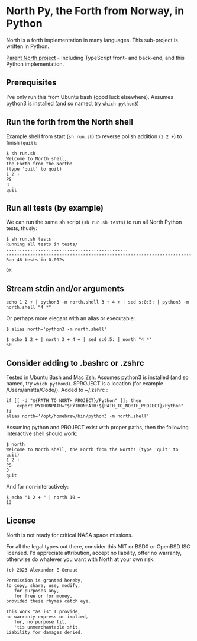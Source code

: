 # North Py, the Forth from Norway, in Python

North is a forth implementation in many languages.
This sub-project is written in Python.

[Parent North project](../README.md) - Including TypeScript front- and back-end, and this Python implementation.

## Prerequisites

I've only run this from Ubuntu bash (good luck elsewhere).
Assumes python3 is installed (and so named, try `which python3`)

## Run the forth from the North shell

Example shell from start (`sh run.sh`)
to reverse polish addition (`1 2 +`)
to finish (`quit`):

```
$ sh run.sh
Welcome to North shell,
the Forth from the North!
(type 'quit' to quit)
1 2 +
PS
3
quit
```

## Run all tests (by example)

We can run the same sh script (`sh run.sh tests`)
to run all North Python tests, thusly:

```
$ sh run.sh tests
Running all tests in tests/
..............................................
----------------------------------------------------------------------
Ran 46 tests in 0.002s

OK
```

## Stream stdin and/or arguments

`echo 1 2 + | python3 -m north.shell 3 + 4 + | sed s:0:5: | python3 -m north.shell "4 *"`

Or perhaps more elegant with an alias or executable:

```
$ alias north='python3 -m north.shell'

$ echo 1 2 + | north 3 + 4 + | sed s:0:5: | north "4 *"
60
```

## Consider adding to .bashrc or .zshrc

Tested in Ubuntu Bash and Mac Zsh.
Assumes python3 is installed (and so named, try `which python3`).
$PROJECT is a location (for example /Users/anatta/Code/).
Added to ~/.zshrc :

```
if [[ -d "${PATH_TO_NORTH_PROJECT}/Python" ]]; then
    export PYTHONPATH="$PYTHONPATH:${PATH_TO_NORTH_PROJECT}/Python"
fi
alias north='/opt/homebrew/bin/python3 -m north.shell'
```

Assuming python and PROJECT exist with proper paths, then the following interactive shell should work:

```
$ north
Welcome to North shell, the Forth from the North! (type 'quit' to quit)
1 2 +
PS
3
quit
```

And for non-interactively:

```
$ echo "1 2 + " | north 10 +
13
```

## License

North is not ready for critical NASA space missions.

For all the legal types out there,
consider this MIT or BSD0 or OpenBSD ISC licensed.
I'd appreciate attribution, accept no liability, offer no warranty,
otherwise do whatever you want with North at your own risk.

```
(c) 2023 Alexander E Genaud

Permission is granted hereby,
to copy, share, use, modify,
   for purposes any,
   for free or for money,
provided these rhymes catch eye.

This work "as is" I provide,
no warranty express or implied,
   for, no purpose fit,
   'tis unmerchantable shit.
Liability for damages denied.
```
